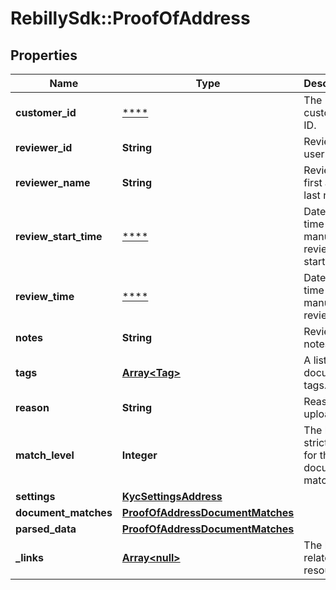 # RebillySdk::ProofOfAddress

## Properties
Name | Type | Description | Notes
------------ | ------------- | ------------- | -------------
**customer_id** | [****](.md) | The customer ID. | [optional] 
**reviewer_id** | **String** | Reviewer&#x27;s user ID. | [optional] 
**reviewer_name** | **String** | Reviewer&#x27;s first and last name. | [optional] 
**review_start_time** | [****](.md) | Date and time that manual review starts. | [optional] 
**review_time** | [****](.md) | Date and time of manual review. | [optional] 
**notes** | **String** | Reviewer notes. | [optional] 
**tags** | [**Array&lt;Tag&gt;**](Tag.md) | A list of kyc document tags. | [optional] 
**reason** | **String** | Reason for uploading. | [optional] 
**match_level** | **Integer** | The level of strictness for the document matches. | [optional] 
**settings** | [**KycSettingsAddress**](KycSettingsAddress.md) |  | [optional] 
**document_matches** | [**ProofOfAddressDocumentMatches**](ProofOfAddressDocumentMatches.md) |  | [optional] 
**parsed_data** | [**ProofOfAddressDocumentMatches**](ProofOfAddressDocumentMatches.md) |  | [optional] 
**_links** | [**Array&lt;null&gt;**](.md) | The links related to resource. | [optional] 


